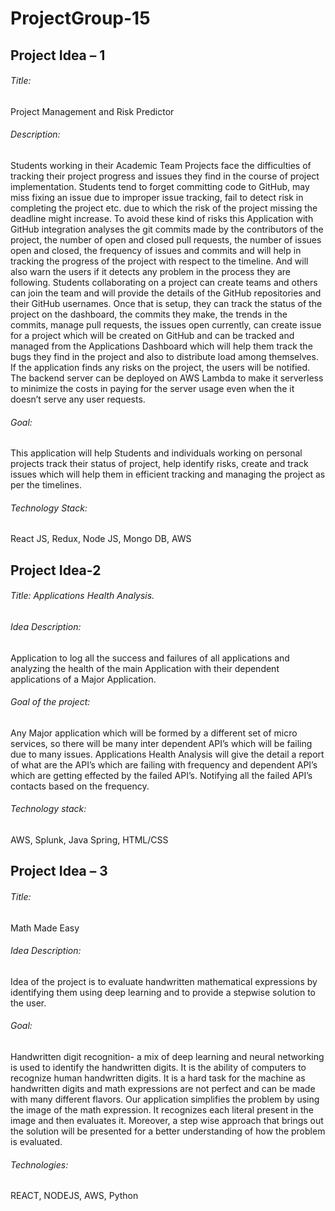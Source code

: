 # ProjectGroup-15


## Project Idea – 1

###### Title: 
Project Management and Risk Predictor 

###### Description:
Students working in their Academic Team Projects face the difficulties of tracking their project progress and issues they find in the course of project implementation. Students tend to forget committing code to GitHub, may miss fixing an issue due to improper issue tracking, fail to detect risk in completing the project etc. due to which the risk of the project missing the deadline might increase. To avoid these kind of risks this Application with GitHub integration analyses the git commits made by the contributors of the project, the number of open and closed pull requests, the number of issues open and closed, the frequency of  issues and commits and will help in tracking the progress of the project with respect to the timeline. And will also warn the users if it detects any problem in the process they are following. Students collaborating on a project can create teams and others can join the team and will provide the details of the GitHub repositories and their GitHub usernames. Once that is setup, they can track the status of the project on the dashboard, the commits they make, the trends in the commits, manage pull requests, the issues open currently, can create issue for a project which will be created on GitHub and can be tracked and managed from the Applications Dashboard which will help them track the bugs they find in the project and also to distribute load among themselves. If the application finds any risks on the project, the users will be notified. The backend server can be deployed on AWS Lambda to make it serverless to minimize the costs in paying for the server usage even when the it doesn’t serve any user requests. 

###### Goal:
This application will help Students and individuals working on personal projects track their status of project, help identify risks, create and track issues which will help them in efficient tracking and managing the project as per the timelines. 

###### Technology Stack: 
React JS, Redux, Node JS, Mongo DB, AWS 


## Project Idea-2

###### Title: Applications Health Analysis. 

###### Idea Description: 
Application to log all the success and failures of all applications and analyzing the health of the main Application with their dependent applications of a Major Application. 

###### Goal of the project: 
Any Major application which will be formed by a different set of micro services, so there will be many inter dependent API’s which will be failing due to many issues. Applications Health Analysis will give the detail a report of what are the API’s which are failing with frequency and dependent API’s which are getting effected by the failed API’s. Notifying all the failed API’s contacts based on the frequency. 

###### Technology stack:
AWS, Splunk, Java Spring, HTML/CSS 


## Project Idea – 3

###### Title:
Math Made Easy
###### Idea Description:
Idea of the project is to evaluate handwritten mathematical expressions by identifying them using deep learning and to provide a stepwise solution to the user. 
###### Goal: 
Handwritten digit recognition- a mix of deep learning and neural networking is used to identify the handwritten digits. It is the ability of computers to recognize human handwritten digits. It is a hard task for the machine as handwritten digits and math expressions are not perfect and can be made with many different flavors. Our application simplifies the problem by using the image of the math expression. It recognizes each literal present in the image and then evaluates it. Moreover, a step wise approach that brings out the solution will be presented for a better understanding of how the problem is evaluated.

###### Technologies: 
REACT, NODEJS, AWS, Python
